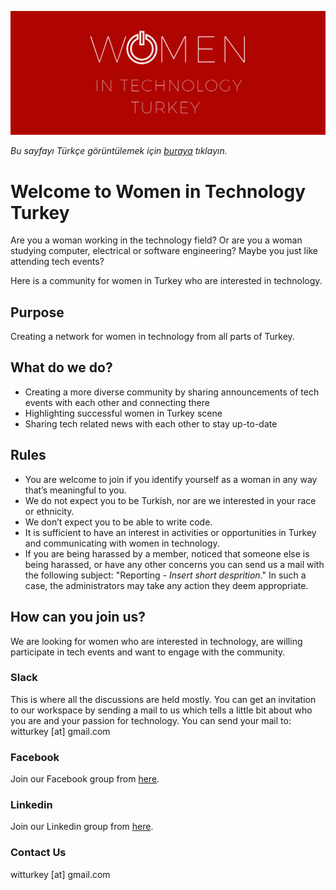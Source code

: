 
![Image](witturkey-banner.png)

_Bu sayfayı Türkçe görüntülemek için [buraya](index-tr.md) tıklayın._

# Welcome to Women in Technology Turkey

Are you a woman working in the technology field? Or are you a woman studying computer, electrical or software engineering? Maybe you just like attending tech events?

Here is a community for women in Turkey who are interested in technology.

## Purpose

Creating a network for women in technology from all parts of Turkey.

## What do we do?
- Creating a more diverse community by sharing announcements of tech events with each other and connecting there
- Highlighting successful women in Turkey scene
- Sharing tech related news with each other to stay up-to-date

## Rules
- You are welcome to join if you identify yourself as a woman in any way that’s meaningful to you.
- We do not expect you to be Turkish, nor are we interested in your race or ethnicity. 
- We don’t expect you to be able to write code.
- It is sufficient to have an interest in activities or opportunities in Turkey and communicating with women in technology.
- If you are being harassed by a member, noticed that someone else is being harassed, or have any other concerns you can send us a mail with the following subject: "Reporting - _Insert short desprition_." In such a case, the administrators may take any action they deem appropriate.

## How can you join us?

We are looking for women who are interested in technology, are willing participate in tech events and want to engage with the community.

### Slack
This is where all the discussions are held mostly. You can get an invitation to our workspace by sending a mail to us which tells a little bit about who you are and your passion for technology. 
You can send your mail to: witturkey [at] gmail.com

<!---
### Linkedin
--->

### Facebook
Join our Facebook group from [here](https://www.facebook.com/groups/witturkey/).

### Linkedin
Join our Linkedin group from [here](https://www.linkedin.com/groups/8690998/).

### Contact Us
witturkey [at] gmail.com
